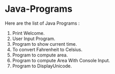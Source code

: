 # Java-Programs

Here are the list of Java Programs :

1) Print Welcome.
2) User Input Program.
3) Program to show current time.
4) To convert Fahrenheit to Celsius.
5) Program to compute area.
6) Program to compute Area With Console Input. 
7) Program to DisplayUnicode. 
